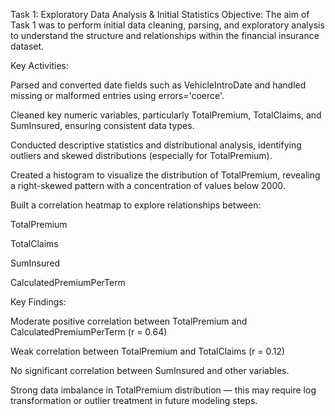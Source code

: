 Task 1: Exploratory Data Analysis & Initial Statistics
Objective:
The aim of Task 1 was to perform initial data cleaning, parsing, and exploratory analysis to understand the structure and relationships within the financial insurance dataset.

Key Activities:

Parsed and converted date fields such as VehicleIntroDate and handled missing or malformed entries using errors='coerce'.

Cleaned key numeric variables, particularly TotalPremium, TotalClaims, and SumInsured, ensuring consistent data types.

Conducted descriptive statistics and distributional analysis, identifying outliers and skewed distributions (especially for TotalPremium).

Created a histogram to visualize the distribution of TotalPremium, revealing a right-skewed pattern with a concentration of values below 2000.

Built a correlation heatmap to explore relationships between:

TotalPremium

TotalClaims

SumInsured

CalculatedPremiumPerTerm

Key Findings:

Moderate positive correlation between TotalPremium and CalculatedPremiumPerTerm (r = 0.64)

Weak correlation between TotalPremium and TotalClaims (r = 0.12)

No significant correlation between SumInsured and other variables.

Strong data imbalance in TotalPremium distribution — this may require log transformation or outlier treatment in future modeling steps.



